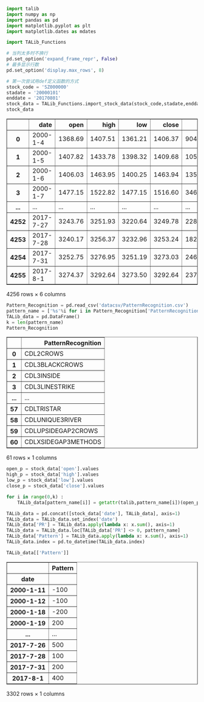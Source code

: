 

```python
import talib
import numpy as np
import pandas as pd
import matplotlib.pyplot as plt
import matplotlib.dates as mdates
```


```python
import TALib_Functions
```


```python
# 当列太多时不换行
pd.set_option('expand_frame_repr', False)
# 最多显示行数
pd.set_option('display.max_rows', 8)
```


```python
# 第一次尝试用def定义函数的方式
stock_code = 'SZ000000'
stadate = '20000101'
enddate = '20170801'
stock_data = TALib_Functions.import_stock_data(stock_code,stadate,enddate)
stock_data
```




<div>

<table border="1" class="dataframe">
  <thead>
    <tr style="text-align: right;">
      <th></th>
      <th>date</th>
      <th>open</th>
      <th>high</th>
      <th>low</th>
      <th>close</th>
      <th>volume</th>
    </tr>
  </thead>
  <tbody>
    <tr>
      <th>0</th>
      <td>2000-1-4</td>
      <td>1368.69</td>
      <td>1407.51</td>
      <td>1361.21</td>
      <td>1406.37</td>
      <td>9044290</td>
    </tr>
    <tr>
      <th>1</th>
      <td>2000-1-5</td>
      <td>1407.82</td>
      <td>1433.78</td>
      <td>1398.32</td>
      <td>1409.68</td>
      <td>10597824</td>
    </tr>
    <tr>
      <th>2</th>
      <td>2000-1-6</td>
      <td>1406.03</td>
      <td>1463.95</td>
      <td>1400.25</td>
      <td>1463.94</td>
      <td>13519870</td>
    </tr>
    <tr>
      <th>3</th>
      <td>2000-1-7</td>
      <td>1477.15</td>
      <td>1522.82</td>
      <td>1477.15</td>
      <td>1516.60</td>
      <td>34600184</td>
    </tr>
    <tr>
      <th>...</th>
      <td>...</td>
      <td>...</td>
      <td>...</td>
      <td>...</td>
      <td>...</td>
      <td>...</td>
    </tr>
    <tr>
      <th>4252</th>
      <td>2017-7-27</td>
      <td>3243.76</td>
      <td>3251.93</td>
      <td>3220.64</td>
      <td>3249.78</td>
      <td>228485952</td>
    </tr>
    <tr>
      <th>4253</th>
      <td>2017-7-28</td>
      <td>3240.17</td>
      <td>3256.37</td>
      <td>3232.96</td>
      <td>3253.24</td>
      <td>182226880</td>
    </tr>
    <tr>
      <th>4254</th>
      <td>2017-7-31</td>
      <td>3252.75</td>
      <td>3276.95</td>
      <td>3251.19</td>
      <td>3273.03</td>
      <td>246039440</td>
    </tr>
    <tr>
      <th>4255</th>
      <td>2017-8-1</td>
      <td>3274.37</td>
      <td>3292.64</td>
      <td>3273.50</td>
      <td>3292.64</td>
      <td>237194592</td>
    </tr>
  </tbody>
</table>
<p>4256 rows × 6 columns</p>
</div>




```python
Pattern_Recognition = pd.read_csv('datacsv/PatternRecognition.csv')
pattern_name = ['%s'%i for i in Pattern_Recognition['PatternRecognition']]
TALib_data = pd.DataFrame()
k = len(pattern_name)
Pattern_Recognition
```




<div>

<table border="1" class="dataframe">
  <thead>
    <tr style="text-align: right;">
      <th></th>
      <th>PatternRecognition</th>
    </tr>
  </thead>
  <tbody>
    <tr>
      <th>0</th>
      <td>CDL2CROWS</td>
    </tr>
    <tr>
      <th>1</th>
      <td>CDL3BLACKCROWS</td>
    </tr>
    <tr>
      <th>2</th>
      <td>CDL3INSIDE</td>
    </tr>
    <tr>
      <th>3</th>
      <td>CDL3LINESTRIKE</td>
    </tr>
    <tr>
      <th>...</th>
      <td>...</td>
    </tr>
    <tr>
      <th>57</th>
      <td>CDLTRISTAR</td>
    </tr>
    <tr>
      <th>58</th>
      <td>CDLUNIQUE3RIVER</td>
    </tr>
    <tr>
      <th>59</th>
      <td>CDLUPSIDEGAP2CROWS</td>
    </tr>
    <tr>
      <th>60</th>
      <td>CDLXSIDEGAP3METHODS</td>
    </tr>
  </tbody>
</table>
<p>61 rows × 1 columns</p>
</div>




```python
open_p = stock_data['open'].values
high_p = stock_data['high'].values
low_p = stock_data['low'].values
close_p = stock_data['close'].values
```


```python
for i in range(0,k) :
    TALib_data[pattern_name[i]] = getattr(talib,pattern_name[i])(open_p, high_p, low_p, close_p)
```


```python
TALib_data = pd.concat([stock_data['date'], TALib_data], axis=1)
TALib_data = TALib_data.set_index('date')
TALib_data['PR'] = TALib_data.apply(lambda x: x.sum(), axis=1)
TALib_data = TALib_data.loc[TALib_data['PR'] <> 0, pattern_name]
TALib_data['Pattern'] = TALib_data.apply(lambda x: x.sum(), axis=1)
TALib_data.index = pd.to_datetime(TALib_data.index)
```


```python
TALib_data[['Pattern']]
```




<div>

<table border="1" class="dataframe">
  <thead>
    <tr style="text-align: right;">
      <th></th>
      <th>Pattern</th>
    </tr>
    <tr>
      <th>date</th>
      <th></th>
    </tr>
  </thead>
  <tbody>
    <tr>
      <th>2000-1-11</th>
      <td>-100</td>
    </tr>
    <tr>
      <th>2000-1-12</th>
      <td>-100</td>
    </tr>
    <tr>
      <th>2000-1-18</th>
      <td>-200</td>
    </tr>
    <tr>
      <th>2000-1-19</th>
      <td>200</td>
    </tr>
    <tr>
      <th>...</th>
      <td>...</td>
    </tr>
    <tr>
      <th>2017-7-26</th>
      <td>500</td>
    </tr>
    <tr>
      <th>2017-7-28</th>
      <td>100</td>
    </tr>
    <tr>
      <th>2017-7-31</th>
      <td>200</td>
    </tr>
    <tr>
      <th>2017-8-1</th>
      <td>400</td>
    </tr>
  </tbody>
</table>
<p>3302 rows × 1 columns</p>
</div>


